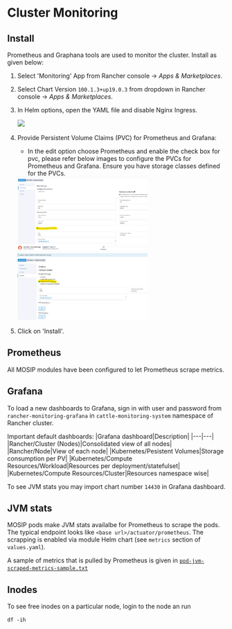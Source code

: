 # Cluster Monitoring

## Install
Prometheus and Graphana tools are used to monitor the cluster. Install as given below: 
1. Select 'Monitoring' App from  Rancher console -> _Apps & Marketplaces_.
2. Select Chart Version `100.1.3+up19.0.3` from dropdown in Rancher console -> _Apps & Marketplaces_.
3. In Helm options, open the YAML file and disable Nginx Ingress. 

    <img src="../docs/_images/ingress-disable.png" width="300">
4. Provide Persistent Volume Claims (PVC) for Prometheus and Grafana:
   - In the edit option choose Prometheus and enable the check box for pvc, please refer below images to configure the PVCs for Prometheus and Grafana. Ensure you have storage classes defined for the PVCs.
    <img src="../docs/_images/prometheus.png" width="300">
    <img src="../docs/_images/Grafana.png" width="300">

5. Click on 'Install'.

## Prometheus
All MOSIP modules have been configured to let Prometheus scrape metrics.

## Grafana
To load a new dashboards to Grafana, sign in with user and password from `rancher-monitoring-grafana` in `cattle-monitoring-system` namespace of Rancher cluster.

Important default dashboards:
|Grafana dashboard|Description|
|---|---|
|Rancher/Cluster (Nodes)|Consolidated view of all nodes|
|Rancher/Node|View of each node|
|Kubernetes/Pesistent Volumes|Storage consumption per PV|
|Kubernetes/Compute Resources/Workload|Resources per deployment/statefulset|
|Kubernetes/Compute Resources/Cluster|Resources namespace wise|

To see JVM stats you may import chart number `14430` in Grafana dashboard.

## JVM stats 
MOSIP pods make JVM stats availalbe for Prometheus to scrape the pods. The typical endpoint looks like
`<base url>/actuator/prometheus`. The scrapping is enabled via module Helm chart (see `metrics` section of `values.yaml`).

A sample of metrics that is pulled by Prometheus is given in [`pod-jvm-scraped-metrics-sample.txt`](./pod-jvm-scraped-metrics-sample.txt)

## Inodes
To see free inodes on a particular node, login to the node an run 
```
df -ih
```
